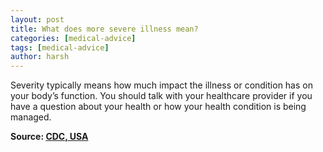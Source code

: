 ```yaml
---
layout: post
title: What does more severe illness mean?
categories: [medical-advice]
tags: [medical-advice]
author: harsh
---
```


Severity typically means how much impact the illness or condition has on your body’s function.  You should talk with your healthcare provider if you have a question about your health or how your health condition is being managed.

**Source: [CDC, USA](https://www.cdc.gov/coronavirus/2019-ncov/faq.html)**